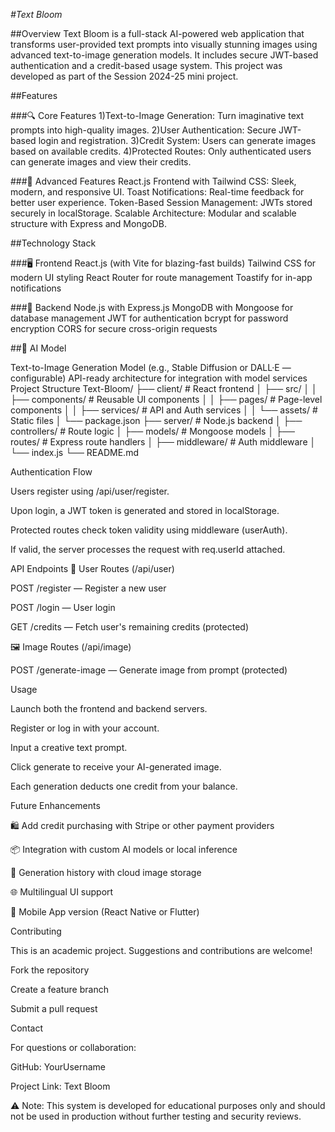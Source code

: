 *#Text Bloom*

##Overview
Text Bloom is a full-stack AI-powered web application that transforms user-provided text prompts into visually stunning images using advanced text-to-image generation models. It includes secure JWT-based authentication and a credit-based usage system. This project was developed as part of the Session 2024-25 mini project.

##Features

###🔍 Core Features
1)Text-to-Image Generation: Turn imaginative text prompts into high-quality images.
2)User Authentication: Secure JWT-based login and registration.
3)Credit System: Users can generate images based on available credits.
4)Protected Routes: Only authenticated users can generate images and view their credits.

###🚀 Advanced Features
React.js Frontend with Tailwind CSS: Sleek, modern, and responsive UI.
Toast Notifications: Real-time feedback for better user experience.
Token-Based Session Management: JWTs stored securely in localStorage.
Scalable Architecture: Modular and scalable structure with Express and MongoDB.

##Technology Stack

###🖥️ Frontend
React.js (with Vite for blazing-fast builds)
Tailwind CSS for modern UI styling
React Router for route management
Toastify for in-app notifications

###🔧 Backend
Node.js with Express.js
MongoDB with Mongoose for database management
JWT for authentication
bcrypt for password encryption
CORS for secure cross-origin requests

##🧠 AI Model

Text-to-Image Generation Model (e.g., Stable Diffusion or DALL·E — configurable)
API-ready architecture for integration with model services
Project Structure
Text-Bloom/
├── client/                 # React frontend
│   ├── src/
│   │   ├── components/    # Reusable UI components
│   │   ├── pages/         # Page-level components
│   │   ├── services/      # API and Auth services
│   │   └── assets/        # Static files
│   └── package.json
├── server/                # Node.js backend
│   ├── controllers/       # Route logic
│   ├── models/            # Mongoose models
│   ├── routes/            # Express route handlers
│   ├── middleware/        # Auth middleware
│   └── index.js
└── README.md

Authentication Flow

Users register using /api/user/register.

Upon login, a JWT token is generated and stored in localStorage.

Protected routes check token validity using middleware (userAuth).

If valid, the server processes the request with req.userId attached.

API Endpoints
🔐 User Routes (/api/user)

POST /register — Register a new user

POST /login — User login

GET /credits — Fetch user's remaining credits (protected)

🖼️ Image Routes (/api/image)

POST /generate-image — Generate image from prompt (protected)

Usage

Launch both the frontend and backend servers.

Register or log in with your account.

Input a creative text prompt.

Click generate to receive your AI-generated image.

Each generation deducts one credit from your balance.

Future Enhancements

🛍️ Add credit purchasing with Stripe or other payment providers

📦 Integration with custom AI models or local inference

🧾 Generation history with cloud image storage

🌐 Multilingual UI support

📱 Mobile App version (React Native or Flutter)

Contributing

This is an academic project. Suggestions and contributions are welcome!

Fork the repository

Create a feature branch

Submit a pull request

Contact

For questions or collaboration:

GitHub: YourUsername

Project Link: Text Bloom

⚠️ Note: This system is developed for educational purposes only and should not be used in production without further testing and security reviews.